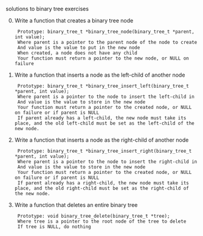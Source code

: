 solutions to binary tree exercises

0. Write a function that creates a binary tree node

		Prototype: binary_tree_t *binary_tree_node(binary_tree_t *parent, int value);
		Where parent is a pointer to the parent node of the node to create
		And value is the value to put in the new node
		When created, a node does not have any child
		Your function must return a pointer to the new node, or NULL on failure

1. Write a function that inserts a node as the left-child of another node

		Prototype: binary_tree_t *binary_tree_insert_left(binary_tree_t *parent, int value);
		Where parent is a pointer to the node to insert the left-child in
		And value is the value to store in the new node
		Your function must return a pointer to the created node, or NULL on failure or if parent is NULL
		If parent already has a left-child, the new node must take its place, and the old left-child must be set as the left-child of the new node.

2. Write a function that inserts a node as the right-child of another node

		Prototype: binary_tree_t *binary_tree_insert_right(binary_tree_t *parent, int value);
		Where parent is a pointer to the node to insert the right-child in
		And value is the value to store in the new node
		Your function must return a pointer to the created node, or NULL on failure or if parent is NULL
		If parent already has a right-child, the new node must take its place, and the old right-child must be set as the right-child of the new node.

3. Write a function that deletes an entire binary tree

		Prototype: void binary_tree_delete(binary_tree_t *tree);
		Where tree is a pointer to the root node of the tree to delete
		If tree is NULL, do nothing
